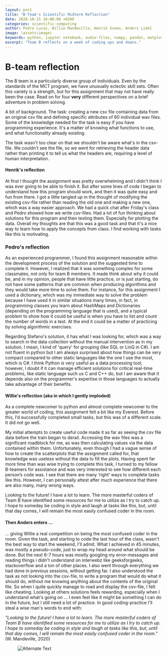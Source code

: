 ```yaml
---
layout: post
title: "B-Team's Scientific Midterm Reflection"
date: 2020-10-15 16:00:00 +0200
categories: scientific-computing
author: Pedro Lucas, Willie Mandeville, Henrik Sveen, Anders Lidal
image: \assets\image\
keywords: python, jupyter notebook, audio-files, numpy, pandas, matplotlib, librosa
excerpt: "Team B reflects on a week of coding ups and downs."
---
```



# B-team reflection

The B team is a particularly diverse group of individuals. Even by the standards of the MCT program, we have unusually eclectic skill sets. Often this variety is a strength, but for this assignment that may not have really been the case. Read on for four **very** different perspectives on a brief adventure in problem solving.

A bit of background. The task: creating a new csv file containing data from an original csv file and defining specific attributes of 60 individual wav files. Some of the knowledge needed for the task is easy if you have programming experience. It's a matter of knowing what functions to use, and what functionality already existing.

The task wasn't too clear on that we shouldn't be aware what's in the csv-file. We couldn't see the file, so we went for retrieving the header data rather than printing it to tell us what the headers are, requiring a level of human interpretation.

#### Henrik's reflection
At first I thought the assignment was pretty overwhelming and I didn't think I was ever going to be able to finish it. But after some lines of code I began to understand how this program should work, and then it was quite easy and fun from there. I got a little tangled up in the thought of modifying the existing csv-file rather than reading the old one and making a new one, which was a way easier approach. We had a quick chat after Friday's class and Pedro showed how we write csv-files. Had a lot of fun thinking about solutions for this program and then testing them. Especially for plotting the data. Overall my thoughts are that this was a good task and that it's a nice way to learn how to apply the concepts from class. I find working with tasks like this is motivating.

### Pedro's reflection
As an experienced programmer, I found this assignment reasonable within the development process of the solution and the suggested time to complete it. However, I realized that it was something complex for some classmates, not only for team B members. It made think about why it could be, and in my opinion, people that have little practice, or is just starting, do not have some patterns that are common when producing algorithms and they would take more time to solve them. For instance, for this assignment I used a dictionary, which was my immediate way to solve the problem because I have used it in similar situations many times, in fact, in programming classes you learn about HashMaps and Dictionaries (depending on the programming language that is used), and a typical problem to show how it could be useful is when you have to list and count the number of words in a text. At the end it could be a matter of practicing by solving algorithmic exercises.

Regarding Stefano's solution, it has what I was looking for, which was a way to search in the data collection without the manual intervention as in my solution, I mean, I kind of 'query' for grouping (like SQL or LinQ in C#). I am not fluent in python but I am always surprised about how things can be very compact compared to other static languages like the one I use the most, which is C#. I think Python is very useful as a data processing tool, however, I doubt if it can manage efficient solutions for critical real-time problems, like static language such us C and C++ do, but I am aware that it depends also on the programmer's expertise in those languages to actually take advantage of their benefits.

#### Willie's reflection (aka in which I gently imploded)
As a complete newcomer to python and almost complete newcomer to the greater world of coding, this assignment felt a bit like my Everest. Before this, I’d successfully completed small tasks, but this was of a different scale. It did not go well.

My initial attempts to create useful code made it as far as seeing the csv file data before the train began to derail. Accessing the wav files was a significant roadblock for me, as was then calculating values via the data contained within them. Unfortunately, even though I had a vague sense of how to create the scatterplots that the assignment called for, that knowledge was useless without the data to fill the plots. Having spent far more time than was wise trying to complete this task, I turned to my fellow B-teamers for assistance and was very interested to see how different each person’s code was. I see that there are many ‘right’ ways to complete tasks like this. However, I can personally attest after much experience that there are also many, many wrong ways.

Looking to the future! I have a lot to learn. The more masterful coders of Team B have identified some resources for me to utilize as I try to catch up. I hope to someday be coding in style and laugh at tasks like this, but, until that day comes, I will remain the most easily confused coder in the room.

#### Then Anders enters …
… giving Willie a real competition on being the most confused coder in the room.
Given the task, and starting to code the last hour of the class, wasn't the best way to start the weekend, I'll admit. What I achieved in 45 minutes, was mostly a pseudo-code, just to wrap my head around what should be done. But the next 6-7 hours was mostly googling my error-messages and reading things i didn't understand on interwebz like geeksforgeeks, stackoverflow and a ton of other places. I also went through everything we had done in previous sessions, without getting far.
I also understood the task as not looking into the csv-file, to write a program that would do what it should do, without me knowing anything about the contents of the original file. So when I quite quickly manage to read and display the csv-file, I felt like cheating.
Looking at others solutions feels rewarding, especially when I understand what's going on … I even feel like it might be something I can do in the future, but I still need a lot of practice. In good coding-practice I'll steal a wise man's words to end with:

  <i>"Looking to the future! I have a lot to learn. The more masterful coders of Team B have identified some resources for me to utilize as I try to catch up. I hope to someday be coding in style and laugh at tasks like this, but, until that day comes, I will remain the most easily confused coder in the room."</i>
  (W. Mandeville, 2020)
  <figure style="float: auto">
     <img src="/assets/image/2020_10_15_anderlid_coding.png" alt="Alternate Text" title="Oh no!" width="auto"/>
  </figure>
